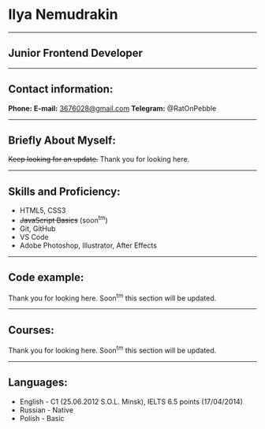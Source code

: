 # Ilya Nemudrakin

---

## Junior Frontend Developer

---

## Contact information:

**Phone:**
**E-mail:** 3676028@gmail.com
**Telegram:** @RatOnPebble

---

## Briefly About Myself:

~~Keep looking for an update.~~  Thank you for looking here.

---

## Skills and Proficiency:

- HTML5, CSS3
- ~~JavaScript Basics~~ (soon<sup>tm</sup>)
- Git, GitHub
- VS Code
- Adobe Photoshop, Illustrator, After Effects

---

## Code example:

Thank you for looking here. Soon<sup>tm</sup> this section will be updated.

---

## Courses:

Thank you for looking here. Soon<sup>tm</sup> this section will be updated.

---

## Languages:

- English - C1 (25.06.2012 S.O.L. Minsk), IELTS 6.5 points (17/04/2014)
- Russian - Native
- Polish - Basic
